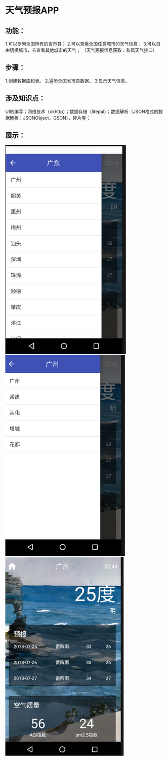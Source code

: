 # 天气预报APP
## 功能：
1.可以罗列全国所有的省市县；
2.可以查看全国任意城市的天气信息；
3.可以自由切换城市，去查看其他城市的天气；
（天气预报信息获取：和风天气接口）

## 步骤：
1.创建数据库和表。
2.遍历全国省市县数据。
3.显示天气信息。

## 涉及知识点：
UI的编写；网络技术（okhttp）；数据存储（litepal）；数据解析（JSON格式的数据解析：JSONObject，GSON），碎片等；

 ## 展示：
![image](https://github.com/huahua7102/CoolWeather/blob/master/image/%E5%9B%BE%E7%89%872.png)
![image](https://github.com/huahua7102/CoolWeather/blob/master/image/%E5%9B%BE%E7%89%873.png)
![image](https://github.com/huahua7102/CoolWeather/blob/master/image/%E5%9B%BE%E7%89%874.png)
